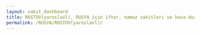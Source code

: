 ```yaml
---
layout: vakit_dashboard
title: ROSTOV(yaroslavl), RUSYA için iftar, namaz vakitleri ve hava durumu - ilçe/eyalet seç
permalink: /RUSYA/ROSTOV(yaroslavl)/
---
```


<script type="text/javascript">
  var GLOBAL_COUNTRY = 'RUSYA';
  var GLOBAL_CITY = 'ROSTOV(yaroslavl)';
  var GLOBAL_STATE = '';
  var lat = 72;
  var lon = 21;
</script>
